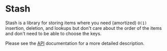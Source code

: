 # Stash

Stash is a library for storing items where you need (amortized) `O(1)`
insertion, deletion, and lookups but don't care about the order of the items and
don't need to be able to choose the keys.

Please see the [API](https://stebalien.github.io/rust-stash/stash/)
documentation for a more detailed description.
